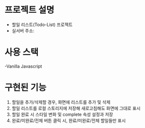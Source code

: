 # 프로젝트 설명
- 할일 리스트(Todo-List) 프로젝트
- 실서버 주소:

# 사용 스택
-Vanilla Javascript

# 구현된 기능
1. 할일을 추가/삭제할 경우, 화면에 리스트를 추가 및 삭제
2. 할일 리스트를 로컬 스토리지에 저장해 새로고침해도 화면에 그대로 표시
3. 할일 완료 시 스타일 변화 및 complete 속성 설정과 저장
4. 완료/미완료/전체 버튼 클릭 시, 완료/미완료/전체 할일들만 표시


